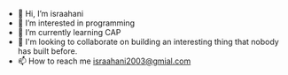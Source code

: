 - 👋 Hi, I’m israahani
- 👀 I’m interested in programming
- 🌱 I’m currently learning CAP
- 💞️ I'm looking to collaborate on building an interesting thing that nobody has built before.
- 📫 How to reach me israahani2003@gmial.com

<!---
israahani/israahani is a ✨ special ✨ repository because its `README.md` (this file) appears on your GitHub profile.
You can click the Preview link to take a look at your changes.
--->
